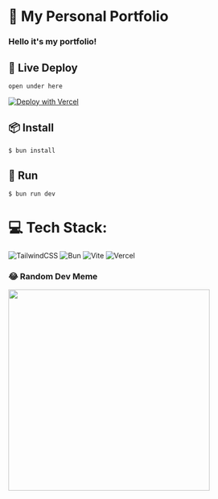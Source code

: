 # 🎨 My Personal Portfolio
### Hello it's my portfolio!

## 🚀 Live Deploy

```bash
open under here
```

[![Deploy with Vercel](https://vercel.com/button)](https://landing-page-1-learn-brain.vercel.app/)

## 📦 Install
```bash
$ bun install
```

## 🚀 Run
```bash
$ bun run dev
```

# 💻 Tech Stack:

![TailwindCSS](https://img.shields.io/badge/tailwindcss-%2338B2AC.svg?style=for-the-badge&logo=tailwind-css&logoColor=white) ![Bun](https://img.shields.io/badge/Bun-%23000000.svg?style=for-the-badge&logo=bun&logoColor=white) ![Vite](https://img.shields.io/badge/vite-%23646CFF.svg?style=for-the-badge&logo=vite&logoColor=white) ![Vercel](https://img.shields.io/badge/vercel-%23000000.svg?style=for-the-badge&logo=vercel&logoColor=white)

### 😂 Random Dev Meme

<img src='https://randommeme-five.vercel.app/' style="height: 400px;"/>
